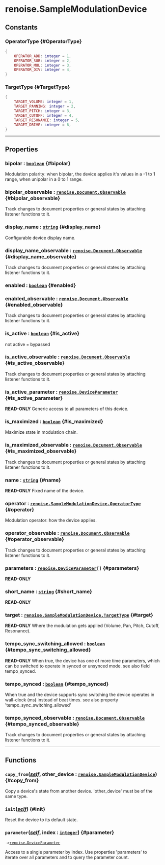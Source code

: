 # renoise.SampleModulationDevice  
## Constants
### OperatorType {#OperatorType}
```lua
{
    OPERATOR_ADD: integer = 1,
    OPERATOR_SUB: integer = 2,
    OPERATOR_MUL: integer = 3,
    OPERATOR_DIV: integer = 4,
}
```
### TargetType {#TargetType}
```lua
{
    TARGET_VOLUME: integer = 1,
    TARGET_PANNING: integer = 2,
    TARGET_PITCH: integer = 3,
    TARGET_CUTOFF: integer = 4,
    TARGET_RESONANCE: integer = 5,
    TARGET_DRIVE: integer = 6,
}
```
  

---  
## Properties
### bipolar : [`boolean`](/API/builtins/boolean.md) {#bipolar}
Modulation polarity:
when bipolar, the device applies it's values in a -1 to 1 range,
when unipolar in a 0 to 1 range.

### bipolar_observable : [`renoise.Document.Observable`](/API/renoise/renoise.Document.Observable.md) {#bipolar_observable}
Track changes to document properties or general states by attaching listener
functions to it.

### display_name : [`string`](/API/builtins/string.md) {#display_name}
Configurable device display name.

### display_name_observable : [`renoise.Document.Observable`](/API/renoise/renoise.Document.Observable.md) {#display_name_observable}
Track changes to document properties or general states by attaching listener
functions to it.

### enabled : [`boolean`](/API/builtins/boolean.md) {#enabled}
### enabled_observable : [`renoise.Document.Observable`](/API/renoise/renoise.Document.Observable.md) {#enabled_observable}
Track changes to document properties or general states by attaching listener
functions to it.

### is_active : [`boolean`](/API/builtins/boolean.md) {#is_active}
not active = bypassed

### is_active_observable : [`renoise.Document.Observable`](/API/renoise/renoise.Document.Observable.md) {#is_active_observable}
Track changes to document properties or general states by attaching listener
functions to it.

### is_active_parameter : [`renoise.DeviceParameter`](/API/renoise/renoise.DeviceParameter.md) {#is_active_parameter}
**READ-ONLY** Generic access to all parameters of this device.

### is_maximized : [`boolean`](/API/builtins/boolean.md) {#is_maximized}
Maximize state in modulation chain.

### is_maximized_observable : [`renoise.Document.Observable`](/API/renoise/renoise.Document.Observable.md) {#is_maximized_observable}
Track changes to document properties or general states by attaching listener
functions to it.

### name : [`string`](/API/builtins/string.md) {#name}
**READ-ONLY** Fixed name of the device.

### operator : [`renoise.SampleModulationDevice.OperatorType`](renoise.SampleModulationDevice.md#OperatorType) {#operator}
Modulation operator: how the device applies.

### operator_observable : [`renoise.Document.Observable`](/API/renoise/renoise.Document.Observable.md) {#operator_observable}
Track changes to document properties or general states by attaching listener
functions to it.

### parameters : [`renoise.DeviceParameter`](/API/renoise/renoise.DeviceParameter.md)`[]` {#parameters}
**READ-ONLY**

### short_name : [`string`](/API/builtins/string.md) {#short_name}
**READ-ONLY**

### target : [`renoise.SampleModulationDevice.TargetType`](renoise.SampleModulationDevice.md#TargetType) {#target}
**READ-ONLY** Where the modulation gets applied (Volume,
Pan, Pitch, Cutoff, Resonance).

### tempo_sync_switching_allowed : [`boolean`](/API/builtins/boolean.md) {#tempo_sync_switching_allowed}
**READ-ONLY** When true, the device has one of more time parameters,
which can be switched to operate in synced or unsynced mode.
 see also field tempo_synced.

### tempo_synced : [`boolean`](/API/builtins/boolean.md) {#tempo_synced}
When true and the device supports sync switching the device operates
in wall-clock (ms) instead of beat times.
see also property 'tempo_sync_switching_allowed'

### tempo_synced_observable : [`renoise.Document.Observable`](/API/renoise/renoise.Document.Observable.md) {#tempo_synced_observable}
Track changes to document properties or general states by attaching listener
functions to it.

  

---  
## Functions
### `copy_from`([*self*](/API/builtins/self.md), other_device : [`renoise.SampleModulationDevice`](/API/renoise/renoise.SampleModulationDevice.md)) {#copy_from}
Copy a device's state from another device. 'other_device' must be of the
same type.
### `init`([*self*](/API/builtins/self.md)) {#init}
Reset the device to its default state.
### `parameter`([*self*](/API/builtins/self.md), index : [`integer`](/API/builtins/integer.md)) {#parameter}
`->`[`renoise.DeviceParameter`](/API/renoise/renoise.DeviceParameter.md)  

Access to a single parameter by index. Use properties 'parameters' to iterate
over all parameters and to query the parameter count.  

